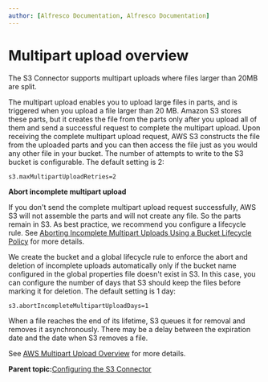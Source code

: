 ```yaml
---
author: [Alfresco Documentation, Alfresco Documentation]
---
```


# Multipart upload overview

The S3 Connector supports multipart uploads where files larger than 20MB are split.

The multipart upload enables you to upload large files in parts, and is triggered when you upload a file larger than 20 MB. Amazon S3 stores these parts, but it creates the file from the parts only after you upload all of them and send a successful request to complete the multipart upload. Upon receiving the complete multipart upload request, AWS S3 constructs the file from the uploaded parts and you can then access the file just as you would any other file in your bucket. The number of attempts to write to the S3 bucket is configurable. The default setting is 2:

```
s3.maxMultipartUploadRetries=2
```

**Abort incomplete multipart upload**

If you don't send the complete multipart upload request successfully, AWS S3 will not assemble the parts and will not create any file. So the parts remain in S3. As best practice, we recommend you configure a lifecycle rule. See [Aborting Incomplete Multipart Uploads Using a Bucket Lifecycle Policy](http://docs.aws.amazon.com/AmazonS3/latest/dev/mpuoverview.html#mpu-abort-incomplete-mpu-lifecycle-config) for more details.

We create the bucket and a global lifecycle rule to enforce the abort and deletion of incomplete uploads automatically only if the bucket name configured in the global properties file doesn't exist in S3. In this case, you can configure the number of days that S3 should keep the files before marking it for deletion. The default setting is 1 day:

```
s3.abortIncompleteMultipartUploadDays=1
```

When a file reaches the end of its lifetime, S3 queues it for removal and removes it asynchronously. There may be a delay between the expiration date and the date when S3 removes a file.

See [AWS Multipart Upload Overview](http://docs.aws.amazon.com/AmazonS3/latest/dev/mpuoverview.html) for more details.

**Parent topic:**[Configuring the S3 Connector](../tasks/s3-contentstore-config.md)

